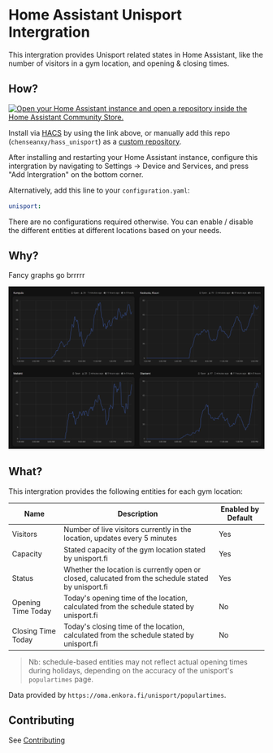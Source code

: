 # Home Assistant Unisport Intergration

This intergration provides Unisport related states in Home Assistant, like the number of visitors in a gym location, and opening & closing times.

## How?

[![Open your Home Assistant instance and open a repository inside the Home Assistant Community Store.](https://my.home-assistant.io/badges/hacs_repository.svg)](https://my.home-assistant.io/redirect/hacs_repository/?owner=chenseanxy&repository=hass_unisport&category=Intergration)

Install via [HACS](https://www.hacs.xyz/docs/use/) by using the link above, or manually add this repo (`chenseanxy/hass_unisport`) as a [custom repository](https://www.hacs.xyz/docs/faq/custom_repositories/).

After installing and restarting your Home Assistant instance, configure this intergration by navigating to Settings -> Device and Services, and press "Add Intergration" on the bottom corner.

Alternatively, add this line to your `configuration.yaml`:

```yaml
unisport:
```

There are no configurations required otherwise. You can enable / disable the different entities at different locations based on your needs.

## Why?

Fancy graphs go brrrrr

![Screenshot of four unisport gym status](docs/images/screenshot.png)


## What?

This intergration provides the following entities for each gym location:

| Name | Description | Enabled by Default |
| ---- | ----------- | ------------------ |
| Visitors | Number of live visitors currently in the location, updates every 5 minutes | Yes |
| Capacity | Stated capacity of the gym location stated by unisport.fi | Yes |
| Status | Whether the location is currently open or closed, calucated from the schedule stated by unisport.fi | Yes |
| Opening Time Today | Today's opening time of the location, calculated from the schedule stated by unisport.fi | No |
| Closing Time Today | Today's closing time of the location, calculated from the schedule stated by unisport.fi | No |

> Nb: schedule-based entities may not reflect actual opening times during holidays, depending on the accuracy of the unisport's `populartimes` page.

Data provided by `https://oma.enkora.fi/unisport/populartimes`.

## Contributing

See [Contributing](CONTRIBUTING.md)
